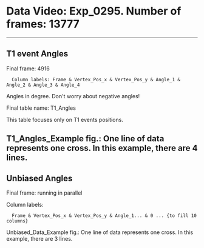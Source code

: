 # Data Video: Exp_0295. Number of frames: 13777 
----------------------------------------------------------------------------------------------------------
## T1 event Angles 

Final frame: 4916

      Column labels: Frame & Vertex_Pos_x & Vertex_Pos_y & Angle_1 & Angle_2 & Angle_3 & Angle_4

Angles in degree. Don't worry about negative angles! 
      
Final table name: T1_Angles

This table focuses only on T1 events positions. 
      
T1_Angles_Example fig.: One line of data represents one cross. In this example, there are 4 lines.
----------------------------------------------------------------------------------------------------------
## Unbiased Angles

Final frame: running in parallel 

Column labels: 

      Frame & Vertex_Pos_x & Vertex_Pos_y & Angle_1... & 0 ... {to fill 10 columns}

Unbiased_Data_Example fig.: One line of data represents one cross. In this example, there are 3 lines.
